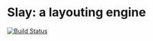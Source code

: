 # Slay: a layouting engine

[![Build Status](https://img.shields.io/travis/int-index/slay.svg)](https://travis-ci.org/int-index/slay)
